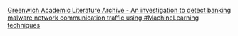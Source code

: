 [Greenwich Academic Literature Archive - An investigation to detect banking malware network communication traffic using #MachineLearning techniques](https://qi.tc/qi/110487)